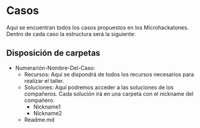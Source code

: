 # Casos
Aquí se encuentran todos los casos propuestos en los Microhackatones. Dentro de cada caso la estructura será la siguiente:

## Disposición de carpetas
- Numerarión-Nombre-Del-Caso:
    - Recursos: Aquí se dispondrá de todos los recursos necesarios para realizar el taller. 
    - Soluciones: Aquí podremos acceder a las soluciones de los compañeros. Cada solución irá en una carpeta con el nickname del compañero.
        - Nickname1
        - Nickname2
    - Readme.md